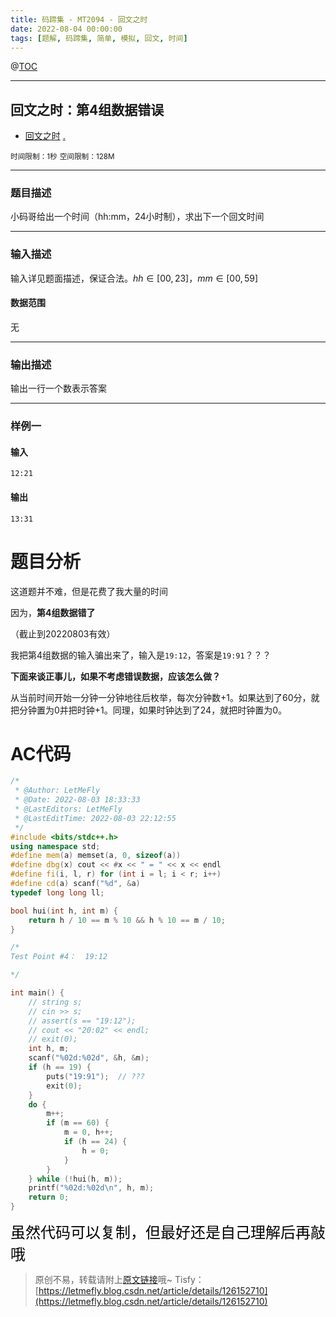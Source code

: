 ```yaml
---
title: 码蹄集 - MT2094 - 回文之时
date: 2022-08-04 00:00:00
tags: [题解, 码蹄集, 简单, 模拟, 回文, 时间]
---
```


@[TOC](传送门)


---


## 回文之时：第4组数据错误

+ <a href="https://matiji.net/exam/brushquestion/94/3181/1DC60EA6DF83A333301CFFE1407FBA59"> 回文之时</a> <a href="https://matiji.net/exam/dohomework/1405/1">.</a>

<small>时间限制：1秒</small>
<small>空间限制：128M</small>



---



### 题目描述

小码哥给出一个时间（hh:mm，24小时制），求出下一个回文时间
​


---

### 输入描述



输入详见题面描述，保证合法。$hh\in [00,23]，mm\in [00,59]$


#### 数据范围

无

---


### 输出描述


输出一行一个数表示答案



---


### 样例一

#### 输入

```
12:21
```

#### 输出

```
13:31
```




# 题目分析

这道题并不难，但是花费了我大量的时间

因为，**第4组数据错了**

（截止到20220803有效）

我把第4组数据的输入骗出来了，输入是```19:12```，答案是```19:91```？？？

**下面来谈正事儿，如果不考虑错误数据，应该怎么做？**

从当前时间开始一分钟一分钟地往后枚举，每次分钟数+1。如果达到了60分，就把分钟置为0并把时钟+1。同理，如果时钟达到了24，就把时钟置为0。

# AC代码

```cpp
/*
 * @Author: LetMeFly
 * @Date: 2022-08-03 18:33:33
 * @LastEditors: LetMeFly
 * @LastEditTime: 2022-08-03 22:12:55
 */
#include <bits/stdc++.h>
using namespace std;
#define mem(a) memset(a, 0, sizeof(a))
#define dbg(x) cout << #x << " = " << x << endl
#define fi(i, l, r) for (int i = l; i < r; i++)
#define cd(a) scanf("%d", &a)
typedef long long ll;

bool hui(int h, int m) {
    return h / 10 == m % 10 && h % 10 == m / 10;
}

/*
Test Point #4：  19:12

*/

int main() {
    // string s;
    // cin >> s;
    // assert(s == "19:12");
    // cout << "20:02" << endl;
    // exit(0);
    int h, m;
    scanf("%02d:%02d", &h, &m);
    if (h == 19) {
        puts("19:91");  // ???
        exit(0);
    }
    do {
        m++;
        if (m == 60) {
            m = 0, h++;
            if (h == 24) {
                h = 0;
            }
        }
    } while (!hui(h, m));
    printf("%02d:%02d\n", h, m);
    return 0;
}
```

<font color="black" face="楷体" size="5px">虽然代码可以复制，但最好还是自己理解后再敲哦</font>

<!-- <font color="black" face="楷体" size="5px">每周提前更新菁英班周赛题解，点关注，不迷路</font> -->

>原创不易，转载请附上[原文链接](https://leetcode.letmefly.xyz/2022/08/04/MaTiJi%20-%20MT2094%20-%20%E5%9B%9E%E6%96%87%E4%B9%8B%E6%97%B6/)哦~
>Tisfy：[https://letmefly.blog.csdn.net/article/details/126152710](https://letmefly.blog.csdn.net/article/details/126152710)